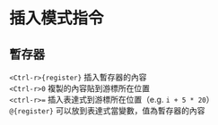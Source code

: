 # 插入模式指令

## 暫存器

`<Ctrl-r>{register}` 插入暫存器的內容  
`<Ctrl-r>0` 複製的內容貼到游標所在位置  
`<ctrl-r>=` 插入表達式到游標所在位置（e.g. `i + 5 * 20`）  
`@{register}` 可以放到表達式當變數，值為暫存器的內容



